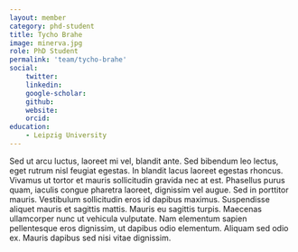 ```yaml
---
layout: member
category: phd-student
title: Tycho Brahe
image: minerva.jpg
role: PhD Student
permalink: 'team/tycho-brahe'
social:
    twitter: 
    linkedin:
    google-scholar:
    github: 
    website:
    orcid:
education:
    - Leipzig University
---
```


Sed ut arcu luctus, laoreet mi vel, blandit ante. Sed bibendum leo lectus, eget rutrum nisl feugiat egestas. In blandit lacus laoreet egestas rhoncus. Vivamus ut tortor et mauris sollicitudin gravida nec at est. Phasellus purus quam, iaculis congue pharetra laoreet, dignissim vel augue. Sed in porttitor mauris. Vestibulum sollicitudin eros id dapibus maximus. Suspendisse aliquet mauris et sagittis mattis. Mauris eu sagittis turpis. Maecenas ullamcorper nunc ut vehicula vulputate. Nam elementum sapien pellentesque eros dignissim, ut dapibus odio elementum. Aliquam sed odio ex. Mauris dapibus sed nisi vitae dignissim.
